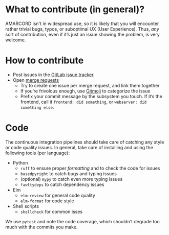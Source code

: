 # What to contribute (in general)?

AMARCORD isn't in widespread use, so it is likely that you will encounter rather trivial bugs, typos, or suboptimal UX (User Experience). Thus, _any_ sort of contribution, even if it’s just an issue showing the problem, is very welcome.

# How to contribute

- Post issues in the [GitLab issue tracker](https://gitlab.desy.de/cfel-sc/amarcord-parent/amarcord-serial/-/issues).
- Open [merge requests](https://gitlab.desy.de/cfel-sc/amarcord-parent/amarcord-serial/-/issues)
  - Try to create one issue per merge request, and link them together
  - If you’re frivolous enough, use [Gitmoji](https://gitmoji.dev) to categorize the issue
  - Prefix your commit message by the subsystem you touch. If it’s the frontend, call it `frontend: did something`, or `webserver: did something else`.

# Code

The continuous integration pipelines should take care of catching any style or code quality issues. In general, take care of installing and using the following tools (per language):

- Python
  - `ruff` to ensure proper _formatting_ and to check the code for issues
  - `basedpyright` to catch bugs and typing issues
  - (optional) `mypy` to catch even more typing issues
  - `fawltydeps` to catch dependency issues
- Elm
  - `elm-review` for general code quality
  - `elm-format` for code style
- Shell scripts
  - `shellcheck` for common isses
  
We use `pytest` and note the code coverage, which shouldn’t degrade too much with the commits you make.
